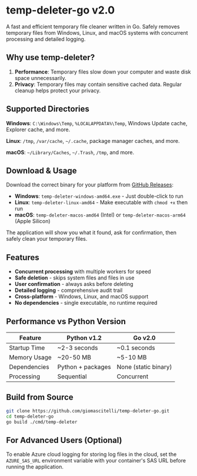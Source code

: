 # temp-deleter-go v2.0

A fast and efficient temporary file cleaner written in Go. Safely removes temporary files from Windows, Linux, and macOS systems with concurrent processing and detailed logging.

## Why use temp-deleter?

1. **Performance**: Temporary files slow down your computer and waste disk space unnecessarily.
2. **Privacy**: Temporary files may contain sensitive cached data. Regular cleanup helps protect your privacy.

## Supported Directories

**Windows**: `C:\Windows\Temp`, `%LOCALAPPDATA%\Temp`, Windows Update cache, Explorer cache, and more.

**Linux**: `/tmp`, `/var/cache`, `~/.cache`, package manager caches, and more.

**macOS**: `~/Library/Caches`, `~/.Trash`, `/tmp`, and more.

## Download & Usage

Download the correct binary for your platform from [GitHub Releases](https://github.com/giomascitelli/temp-deleter-go/releases):

- **Windows**: `temp-deleter-windows-amd64.exe` - Just double-click to run
- **Linux**: `temp-deleter-linux-amd64` - Make executable with `chmod +x` then run
- **macOS**: `temp-deleter-macos-amd64` (Intel) or `temp-deleter-macos-arm64` (Apple Silicon)

The application will show you what it found, ask for confirmation, then safely clean your temporary files.

## Features

- **Concurrent processing** with multiple workers for speed
- **Safe deletion** - skips system files and files in use
- **User confirmation** - always asks before deleting
- **Detailed logging** - comprehensive audit trail
- **Cross-platform** - Windows, Linux, and macOS support
- **No dependencies** - single executable, no runtime required

## Performance vs Python Version

| Feature | Python v1.2 | Go v2.0 |
|---------|-------------|---------|
| Startup Time | ~2-3 seconds | ~0.1 seconds |
| Memory Usage | ~20-50 MB | ~5-10 MB |
| Dependencies | Python + packages | None (static binary) |
| Processing | Sequential | Concurrent |

## Build from Source

```bash
git clone https://github.com/giomascitelli/temp-deleter-go.git
cd temp-deleter-go
go build ./cmd/temp-deleter
```

## For Advanced Users (Optional)

To enable Azure cloud logging for storing log files in the cloud, set the `AZURE_SAS_URL` environment variable with your container's SAS URL before running the application.

